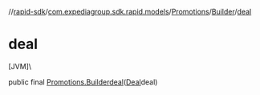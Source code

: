 //[rapid-sdk](../../../../index.md)/[com.expediagroup.sdk.rapid.models](../../index.md)/[Promotions](../index.md)/[Builder](index.md)/[deal](deal.md)

# deal

[JVM]\

public final [Promotions.Builder](index.md)[deal](deal.md)([Deal](../../-deal/index.md)deal)
